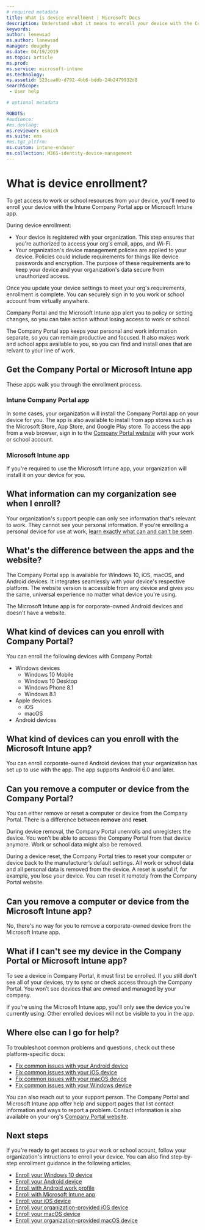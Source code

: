 ```yaml
---
# required metadata
title: What is device enrollment | Microsoft Docs
description: Understand what it means to enroll your device with the Comapny Portal and Microsoft Intune app.
keywords:
author: lenewsad
ms.author: lanewsad
manager: dougeby
ms.date: 04/19/2019
ms.topic: article
ms.prod:
ms.service: microsoft-intune
ms.technology:
ms.assetid: 523caa6b-d792-4bb6-bddb-24b2479932d8
searchScope:
 - User help

# optional metadata

ROBOTS:  
#audience:
#ms.devlang:
ms.reviewer: esmich  
ms.suite: ems
#ms.tgt_pltfrm:
ms.custom: intune-enduser
ms.collection: M365-identity-device-management
---
```


# What is device enrollment?
To get access to work or school resources from your device, you'll need to enroll your device with the Intune Company Portal app or Microsoft Intune app. 

During device enrollment:

* Your device is registered with your organization. This step ensures that you're authorized to access your org's email, apps, and Wi-Fi. 
* Your organization's device management policies are applied to your device. Policies could include requirements for things like device passwords and encryption. The purpose of these requirements are to keep your device and your organization's data secure from unauthorized access.

Once you update your device settings to meet your org's requirements, enrollment is complete. You can securely sign in to you work or school account from virtually anywhere.  

Company Portal and the Microsoft Intune app alert you to policy or setting changes, so you can take action without losing access to work or school. 

The Company Portal app keeps your personal and work information separate, so you can remain productive and focused. It also makes work and school apps available to you, so you can find and install ones that are relvant to your line of work.  

## Get the Company Portal or Microsoft Intune app
These apps walk you through the enrollment process.  

### Intune Company Portal app

In some cases, your organization will install the Company Portal app on your device for you. The app is also available to install from app stores such as the Microsoft Store, App Store, and Google Play store. To access the app from a web browser, sign in to the [Company Portal website](https://go.microsoft.com/fwlink/?linkid=2010980) with your work or school account.  

### Microsoft Intune app

If you're required to use the Microsoft Intune app, your organization will install it on your device for you.  


## What information can my corganization see when I enroll?
Your organization's support people can only see information that's relevant to work. They cannot see your personal information. If you're enrolling a personal device for use at work, [learn exactly what can and can't be seen](what-info-can-your-company-see-when-you-enroll-your-device-in-intune.md).  


## What's the difference between the apps and the website?
The Company Portal app is available for Windows 10, iOS, macOS, and Android devices. It integrates seamlessly with your device's respective platform. The website version is accessible from any device and gives you the same, universal experience no matter what device you're using. 

The Microsoft Intune app is for corporate-owned Android devices and doesn't have a website.  

## What kind of devices can you enroll with Company Portal?
You can enroll the following devices with Company Portal:  

- Windows devices
  - Windows 10 Mobile
  - Windows 10 Desktop
  - Windows Phone 8.1
  - Windows 8.1
- Apple devices
    - iOS
    - macOS
- Android devices


## What kind of devices can you enroll with the Microsoft Intune app?  
You can enroll corporate-owned Android devices that your organization has set up to use with the app. The app supports Android 6.0 and later. 

## Can you remove a computer or device from the Company Portal?
You can either remove or reset a computer or device from the Company Portal. There is a difference between **remove** and **reset**.

During device removal, the Company Portal unenrolls and unregisters the device. You won’t be able to access the Company Portal from that device anymore. Work or school data might also be removed. 

During a device reset, the Company Portal tries to reset your computer or device back to the manufacturer’s default settings. All work or school data and all personal data is removed from the device. A reset is useful if, for example, you lose your device. You can reset it remotely from the Company Portal website.  

## Can you remove a computer or device from the Microsoft Intune app?
No, there's no way for you to remove a corporate-owned device from the Microsoft Intune app.  

## What if I can't see my device in the Company Portal or Microsoft Intune app?
To see a device in Company Portal, it must first be enrolled. If you still don't see all of your devices, try to sync or check access through the Company Portal. You won’t see devices that are owned and managed by your company.

If you're using the Microsoft Intune app, you'll only see the device you're currently using. Other enrolled devices will not be visible to you in the app.  

## Where else can I go for help?  
To troubleshoot common problems and questions, check out these platform-specific docs:  

- [Fix common issues with your Android device](check-compliance-on-your-device-android.md)  
- [Fix common issues with your iOS device](troubleshoot-your-device-ios.md)
- [Fix common issues with your macOS device](troubleshoot-your-device-macos.md)
- [Fix common issues with your Windows device](troubleshoot-your-device-windows.md)

You can also reach out to your support person. The Company Portal and Microsoft Intune app offer help and support pages that list contact information and ways to report a problem. Contact information is also available on your org's [Company Portal website](https://go.microsoft.com/fwlink/?linkid=2010980).  

## Next steps  

If you're ready to get access to your work or school acount, follow your organization's intructions to enroll your device. You can also find step-by-step enrollment guidance in the following articles.

* [Enroll your Windows 10 device](enroll-windows-10-device.md)
* [Enroll your Android device](enroll-device-android-company-portal.md)
* [Enroll with Android work profile](enroll-device-android-work-profile.md)
* [Enroll with Microsoft Intune app](enroll-device-android-microsoft-intune-app.md)
* [Enroll your iOS device](enroll-your-device-in-intune-ios.md)
* [Enroll your organization-provided iOS device](enroll-your-device-dep-ios.md)
* [Enroll your macOS device](enroll-your-device-in-intune-macos-cp.md)
* [Enroll your organization-provided macOS device](enroll-company-device-macos.md)


